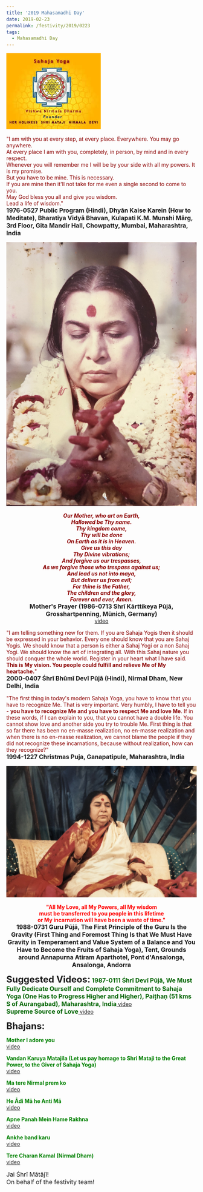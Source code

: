 ```yaml
---
title: '2019 Mahasamadhi Day'
date: 2019-02-23
permalink: /festivity/2019/0223
tags:
  - Mahasamadhi Day
---
```


![PICTURE 1](/images/image1.png)

<p>
<font color="DarkRed">"I am with you at every step, at every place. Everywhere. You may go anywhere.<br>
At every place I am with you, completely, in person, by mind and in every respect.<br>
Whenever you will remember me I will be by your side with all my powers. It is my promise.<br>
But you have to be mine. This is necessary.<br>
If you are mine then it'll not take for me even a single second to come to you.<br>
May God bless you all and give you wisdom.<br>
Lead a life of wisdom."</font><br>
<font size="+0"><b>1976-0527 Public Program (Hindi), Dhyān Kaise Karein (How to Meditate), Bharatiya Vidyā Bhavan, Kulapati K.M. Munshi Mārg, 3rd Floor, Gita Mandir Hall, Chowpatty, Mumbai, Maharashtra, India</b></font>
</p>

<div style="text-align: center"><img src="/images/image66.png" /></div>

<p style="text-align:center;">
<font color="DarkRed"><b><i>Our Mother, who art on Earth,<br>	
Hallowed be Thy name.<br>
Thy kingdom come,<br>
Thy will be done<br>
On Earth as it is in Heaven.<br>
Give us this day<br>
Thy Divine vibrations;<br>
And forgive us our trespasses,<br>
As we forgive those who trespass against us;<br>
And lead us not into maya,<br>
But deliver us from evil;<br>
For thine is the Father,<br>
The children and the glory,<br>
Forever and ever, Amen.</i></b></font><br>
<font size="+0"><b>Mother's Prayer (1986-0713 Shrī Kārttikeya Pūjā, Grosshartpenning, Münich, Germany)</b></font><br>
<a href="https://seven-teams.github.io/Videos_Links.html">video</a>
</p>

<p>
<font color="DarkRed">"I am telling something new for them. If you are Sahaja Yogis then it should be expressed in your behavior. Every one should know that you are Sahaj Yogis. We should know that a person is either a Sahaj Yogi or a non Sahaj Yogi. We should know the art of integrating all. With this Sahaj nature you should conquer the whole world. Register in your heart what I have said.<br>
<b>This is My vision. You people could fulfill and relieve Me of My heartache.</b>"</font><br>
<font size="+0"><b>2000-0407 Śhrī Bhūmī Devī Pūjā (Hindi), Nirmal Dham, New Delhi, India</b></font>
</p>

<p>
<font color="DarkRed">"The first thing in today's modern Sahaja Yoga, you have to know that you have to recognize Me. That is very important. Very humbly, I have to tell you - <b>you have to recognize Me and you have to respect Me and love Me</b>. If in these words, if I can explain to you, that you cannot have a double life. You cannot show love and another side you try to trouble Me. First thing is that so far there has been no en-masse realization, no en-masse realization and when there is no en-masse realization, we cannot blame the people if they did not recognize these incarnations, because without realization, how can they recognize?"</font><br>
<font size="+0"><b>1994-1227 Christmas Puja, Ganapatipule, Maharashtra, India</b></font>
</p>

<div style="text-align: center"><img src="/images/image67.png" /></div>

<p style="text-align:center;">
<font color="Red"><b>"All My Love, all My Powers, all My wisdom<br>
must be transferred to you people in this lifetime<br>
or My incarnation will have been a waste of time."</b></font><br>
<font size="+0"><b>1988-0731 Guru Pūjā, The First Principle of the Guru Is the Gravity (First Thing and Foremost Thing Is that We Must Have Gravity in Temperament and Value System of a Balance and You Have to Become the Fruits of Sahaja Yoga), Tent, Grounds around Annapurna Atiram Aparthotel, Pont d'Ansalonga, Ansalonga, Andorra</b></font>
</p>

<font size="+2"><b>Suggested Videos:</b></font>
<font size="+0"><font color="DarkGreen"><b>1987-0111 Śhrī Devī Pūjā, We Must Fully Dedicate Ourself and Complete Commitment to Sahaja Yoga (One Has to Progress Higher and Higher), Paiṭhaṇ (51 kms S of Aurangabad), Maharashtra, India</b></font></font><a href="http://vimeo.com/25431464"> video</a><br>
<font size="+0"><font color="DarkGreen"><b>Supreme Source of Love</b></font></font><a href="https://vimeo.com/60342739"> video</a><br>


<font size="+2"><b>Bhajans:</b></font>

<p>
<font color="green"><b>Mother I adore you</b></font><br>
<a href="https://www.youtube.com/watch?v=LsWaC7NktHA&list=PLuAVZW42aaCnQ3JW90xymBbcyS-gt6SE1&index=10">video</a>
</p>

<p>
<font color="green"><b>Vandan Karuya Matajila (Let us pay homage to Shri Mataji to the Great Power, to the Giver of Sahaja Yoga)</b></font><br>
<a href="https://www.youtube.com/watch?v=ybCnMcQi2ZQ">video</a> 
</p>

<p>
<font color="green"><b>Ma tere Nirmal prem ko</b></font><br>
<a href="https://www.youtube.com/watch?v=YLLoomUwrOQ">video</a>
</p>

<p>
<font color="green"><b>He Ādi Mā he Anti Mā</b></font><br>
<a href="https://www.youtube.com/watch?v=7xjFWTP_110">video</a> 
</p>

<p>
<font color="green"><b>Apne Panah Mein Hame Rakhna</b></font><br>
<a href="https://www.youtube.com/watch?v=1zzMwHijwI0">video</a> 
</p>

<p>
<font color="green"><b>Ankhe band karu</b></font><br>
<a href="https://www.youtube.com/watch?v=HluLtgi5ZfA">video</a> 
</p>

<p>
<font color="green"><b>Tere Charan Kamal (Nirmal Dham)</b></font><br>
<a href="https://www.youtube.com/watch?v=mKrVNKlY7Hg">video</a> 
</p>

<p>
<font size="+0">Jai Śhrī Mātājī!<br>
On behalf of the festivity team!</font>
</p>